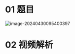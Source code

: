 # 01 题目 

![image-20240430095400397](https://cvp.oss-cn-shanghai.aliyuncs.com/picgo/202404300954490.png)



# 02 视频解析




